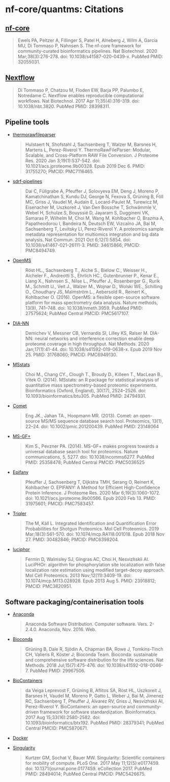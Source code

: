# nf-core/quantms: Citations

## [nf-core](https://pubmed.ncbi.nlm.nih.gov/32055031/)

> Ewels PA, Peltzer A, Fillinger S, Patel H, Alneberg J, Wilm A, Garcia MU, Di Tommaso P, Nahnsen S. The nf-core framework for community-curated bioinformatics pipelines. Nat Biotechnol. 2020 Mar;38(3):276-278. doi: 10.1038/s41587-020-0439-x. PubMed PMID: 32055031.

## [Nextflow](https://pubmed.ncbi.nlm.nih.gov/28398311/)

> Di Tommaso P, Chatzou M, Floden EW, Barja PP, Palumbo E, Notredame C. Nextflow enables reproducible computational workflows. Nat Biotechnol. 2017 Apr 11;35(4):316-319. doi: 10.1038/nbt.3820. PubMed PMID: 28398311.

## Pipeline tools

* [thermorawfileparser](https://pubmed.ncbi.nlm.nih.gov/31755270/)
    > Hulstaert N, Shofstahl J, Sachsenberg T, Walzer M, Barsnes H, Martens L, Perez-Riverol Y. ThermoRawFileParser: Modular, Scalable, and Cross-Platform RAW File Conversion. J Proteome Res. 2020 Jan 3;19(1):537-542. doi: 10.1021/acs.jproteome.9b00328. Epub 2019 Dec 6. PMID: 31755270; PMCID: PMC7116465.

* [sdrf-pipelines](https://pubmed.ncbi.nlm.nih.gov/34615866/)
    > Dai C, Füllgrabe A, Pfeuffer J, Solovyeva EM, Deng J, Moreno P, Kamatchinathan S, Kundu DJ, George N, Fexova S, Grüning B, Föll MC, Griss J, Vaudel M, Audain E, Locard-Paulet M, Turewicz M, Eisenacher M, Uszkoreit J, Van Den Bossche T, Schwämmle V, Webel H, Schulze S, Bouyssié D, Jayaram S, Duggineni VK, Samaras P, Wilhelm M, Choi M, Wang M, Kohlbacher O, Brazma A, Papatheodorou I, Bandeira N, Deutsch EW, Vizcaíno JA, Bai M, Sachsenberg T, Levitsky LI, Perez-Riverol Y. A proteomics sample metadata representation for multiomics integration and big data analysis. Nat Commun. 2021 Oct 6;12(1):5854. doi: 10.1038/s41467-021-26111-3. PMID: 34615866; PMCID: PMC8494749.

* [OpenMS](https://pubmed.ncbi.nlm.nih.gov/27312411/)
    > Röst HL., Sachsenberg T., Aiche S., Bielow C., Weisser H., Aicheler F., Andreotti S., Ehrlich HC., Gutenbrunner P., Kenar E., Liang X., Nahnsen S., Nilse L., Pfeuffer J., Rosenberger G., Rurik M., Schmitt U., Veit J., Walzer M., Wojnar D., Wolski WE., Schilling O., Choudhary JS, Malmström L., Aebersold R., Reinert K., Kohlbacher O. (2016). OpenMS: a flexible open-source software platform for mass spectrometry data analysis. Nature methods, 13(9), 741–748. doi: 10.1038/nmeth.3959. PubMed PMID: 27575624; PubMed Central PMCID: PMC5617107.

* [DIA-NN](https://pubmed.ncbi.nlm.nih.gov/31768060/)
    > Demichev V, Messner CB, Vernardis SI, Lilley KS, Ralser M. DIA-NN: neural networks and interference correction enable deep proteome coverage in high throughput. Nat Methods. 2020 Jan;17(1):41-44. doi: 10.1038/s41592-019-0638-x. Epub 2019 Nov 25. PMID: 31768060; PMCID: PMC6949130.

* [MSstats](https://www.ncbi.nlm.nih.gov/pubmed/24794931/)
    > Choi M., Chang CY., Clough T., Broudy D., Killeen T., MacLean B., Vitek O. (2014). MSstats: an R package for statistical analysis of quantitative mass spectrometry-based proteomic experiments. Bioinformatics (Oxford, England), 30(17), 2524–2526. doi: 10.1093/bioinformatics/btu305. PubMed PMID: 24794931.

* [Comet](https://www.ncbi.nlm.nih.gov/pubmed/23148064/)
    > Eng JK., Jahan TA., Hoopmann MR. (2013). Comet: an open-source MS/MS sequence database search tool. Proteomics, 13(1), 22–24. doi: 10.1002/pmic.201200439. PubMed PMID: 23148064

* [MS-GF+](https://www.ncbi.nlm.nih.gov/pubmed/25358478/)
    > Kim S., Pevzner PA. (2014). MS-GF+ makes progress towards a universal database search tool for proteomics. Nature communications, 5, 5277. doi: 10.1038/ncomms6277. PubMed PMID: 25358478; PubMed Central PMCID: PMC5036525

* [Epifany](https://pubmed.ncbi.nlm.nih.gov/31975601/)
    > Pfeuffer J, Sachsenberg T, Dijkstra TMH, Serang O, Reinert K, Kohlbacher O. EPIFANY: A Method for Efficient High-Confidence Protein Inference. J Proteome Res. 2020 Mar 6;19(3):1060-1072. doi: 10.1021/acs.jproteome.9b00566. Epub 2020 Feb 13. PMID: 31975601; PMCID: PMC7583457.

* [Triqler](https://pubmed.ncbi.nlm.nih.gov/30482846/)
    > The M, Käll L. Integrated Identification and Quantification Error Probabilities for Shotgun Proteomics. Mol Cell Proteomics. 2019 Mar;18(3):561-570. doi: 10.1074/mcp.RA118.001018. Epub 2018 Nov 27. PMID: 30482846; PMCID: PMC6398204.

* [luciphor](https://pubmed.ncbi.nlm.nih.gov/23918812/)
    > Fermin D, Walmsley SJ, Gingras AC, Choi H, Nesvizhskii AI. LuciPHOr: algorithm for phosphorylation site localization with false localization rate estimation using modified target-decoy approach. Mol Cell Proteomics. 2013 Nov;12(11):3409-19. doi: 10.1074/mcp.M113.028928. Epub 2013 Aug 5. PMID: 23918812; PMCID: PMC3820951.


## Software packaging/containerisation tools

* [Anaconda](https://anaconda.com)
    > Anaconda Software Distribution. Computer software. Vers. 2-2.4.0. Anaconda, Nov. 2016. Web.

* [Bioconda](https://pubmed.ncbi.nlm.nih.gov/29967506/)
    > Grüning B, Dale R, Sjödin A, Chapman BA, Rowe J, Tomkins-Tinch CH, Valieris R, Köster J; Bioconda Team. Bioconda: sustainable and comprehensive software distribution for the life sciences. Nat Methods. 2018 Jul;15(7):475-476. doi: 10.1038/s41592-018-0046-7. PubMed PMID: 29967506.

* [BioContainers](https://pubmed.ncbi.nlm.nih.gov/28379341/)
    > da Veiga Leprevost F, Grüning B, Aflitos SA, Röst HL, Uszkoreit J, Barsnes H, Vaudel M, Moreno P, Gatto L, Weber J, Bai M, Jimenez RC, Sachsenberg T, Pfeuffer J, Alvarez RV, Griss J, Nesvizhskii AI, Perez-Riverol Y. BioContainers: an open-source and community-driven framework for software standardization. Bioinformatics. 2017 Aug 15;33(16):2580-2582. doi: 10.1093/bioinformatics/btx192. PubMed PMID: 28379341; PubMed Central PMCID: PMC5870671.

* [Docker](https://dl.acm.org/doi/10.5555/2600239.2600241)

* [Singularity](https://pubmed.ncbi.nlm.nih.gov/28494014/)
    > Kurtzer GM, Sochat V, Bauer MW. Singularity: Scientific containers for mobility of compute. PLoS One. 2017 May 11;12(5):e0177459. doi: 10.1371/journal.pone.0177459. eCollection 2017. PubMed PMID: 28494014; PubMed Central PMCID: PMC5426675.
